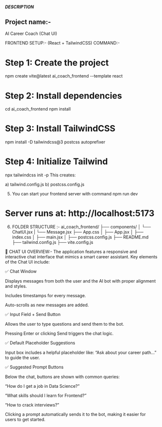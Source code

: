 ##### DESCRIPTION

## Project name:-

AI Career Coach (Chat UI)

FRONTEND SETUP:- (React + TailwindCSS)
COMMAND:-

# Step 1: Create the project

npm create vite@latest ai_coach_frontend --template react

# Step 2: Install dependencies

cd ai_coach_frontend
npm install

# Step 3: Install TailwindCSS

npm install -D tailwindcss@3 postcss autoprefixer

# Step 4: Initialize Tailwind

npx tailwindcss init -p
This creates:

a) tailwind.config.js
b) postcss.config.js

5. You can start your frontend server with command
   npm run dev

# Server runs at: http://localhost:5173

6. FOLDER STRUCTURE :-
   ai_coach_frontend/
   ├── components/
   │ └── ChatUI.jsx
   | └── Message.jsx
   ├── App.css
   │
   ├── App.jsx
   │
   ├── index.css
   │
   ├── main.jsx
   │
   ├── postcss.config.js
   ├── README.md
   ├── tailwind.config.js
   ├── vite.config.js

💬 CHAT UI OVERVIEW:-
The application features a responsive and interactive chat interface that mimics a smart career assistant. Key elements of the Chat UI include:

✅ Chat Window

Displays messages from both the user and the AI bot with proper alignment and styles.

Includes timestamps for every message.

Auto-scrolls as new messages are added.

✅ Input Field + Send Button

Allows the user to type questions and send them to the bot.

Pressing Enter or clicking Send triggers the chat logic.

✅ Default Placeholder Suggestions

Input box includes a helpful placeholder like:
“Ask about your career path…”
to guide the user.

✅ Suggested Prompt Buttons

Below the chat, buttons are shown with common queries:

“How do I get a job in Data Science?”

“What skills should I learn for Frontend?”

“How to crack interviews?”

Clicking a prompt automatically sends it to the bot, making it easier for users to get started.
